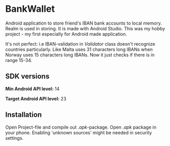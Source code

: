 # BankWallet
Android application to store friend's IBAN bank accounts to local memory. Realm is used in storing. It is made with Android Studio. This was my hobby project - my first especially for Android made application.

It's not perfect: i.e IBAN-validation in *Validator* class doesn't recognize countries particularly. Like Malta uses 31 characters long IBANs when Norway uses 15 characters long IBANs. Now it just checks if there is in range 15-34.

## SDK versions
**Min Android API level:** 14 

**Target Android API level:** 23

## Installation
Open Project-file and compile out *.apk*-package. Open *.apk* package in your phone. Enabling 'unknown sources' might be needed in security settings.

